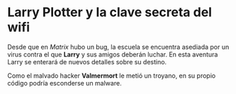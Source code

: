 # Larry Plotter y la clave secreta del wifi

Desde que en *Matrix* hubo un bug, la escuela se encuentra asediada por un virus contra el que **Larry** y sus amigos deberán luchar. 
En esta aventura Larry se enterará de nuevos detalles sobre su destino.

Como el malvado hacker **Valmermort** le metió un troyano, en su propio código podría esconderse un malware.
